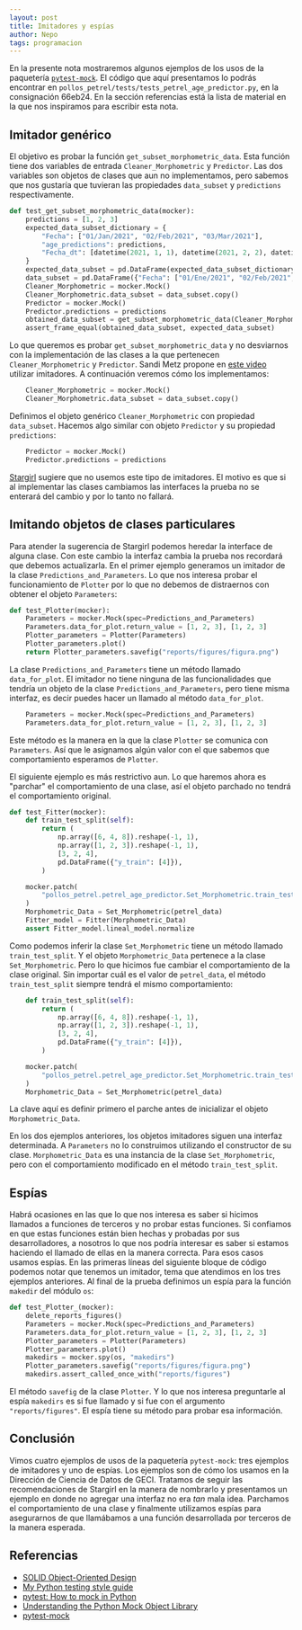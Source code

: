 ```yaml
---
layout: post
title: Imitadores y espías
author: Nepo
tags: programacion
---
```


En la presente nota mostraremos algunos ejemplos de los usos de la paquetería
[`pytest-mock`](https://github.com/pytest-dev/pytest-mock/). El código que aquí presentamos lo
podrás encontrar en `pollos_petrel/tests/tests_petrel_age_predictor.py`, en la consignación 66eb24.
En la sección referencias está la lista de material en la que nos inspiramos para escribir esta
nota.
## Imitador genérico
El objetivo es probar la función `get_subset_morphometric_data`. Esta función tiene dos variables
de entrada `Cleaner_Morphometric` y `Predictor`. Las dos variables son objetos de clases que aun no
implementamos, pero sabemos que nos gustaría que tuvieran las propiedades `data_subset` y
`predictions` respectivamente.

```python
def test_get_subset_morphometric_data(mocker):
    predictions = [1, 2, 3]
    expected_data_subset_dictionary = {
        "Fecha": ["01/Jan/2021", "02/Feb/2021", "03/Mar/2021"],
        "age_predictions": predictions,
        "Fecha_dt": [datetime(2021, 1, 1), datetime(2021, 2, 2), datetime(2021, 3, 3)],
    }
    expected_data_subset = pd.DataFrame(expected_data_subset_dictionary)
    data_subset = pd.DataFrame({"Fecha": ["01/Ene/2021", "02/Feb/2021", "03/Mar/2021"]})
    Cleaner_Morphometric = mocker.Mock()
    Cleaner_Morphometric.data_subset = data_subset.copy()
    Predictor = mocker.Mock()
    Predictor.predictions = predictions
    obtained_data_subset = get_subset_morphometric_data(Cleaner_Morphometric, Predictor)
    assert_frame_equal(obtained_data_subset, expected_data_subset)
```
Lo que queremos es probar `get_subset_morphometric_data` y no desviarnos con la
implementación de las clases a la que pertenecen `Cleaner_Morphometric` y `Predictor`. Sandi Metz
propone en [este video](https://youtu.be/v-2yFMzxqwU) utilizar imitadores. A continuación veremos
cómo los implementamos:
```python
    Cleaner_Morphometric = mocker.Mock()
    Cleaner_Morphometric.data_subset = data_subset.copy()
```
Definimos el objeto genérico `Cleaner_Morphometric` con propiedad `data_subset`. Hacemos algo
similar con objeto `Predictor` y su propiedad `predictions`:
```python
    Predictor = mocker.Mock()
    Predictor.predictions = predictions
```
[Stargirl](https://thea.codes/) sugiere que no usemos este tipo de imitadores. El motivo es que si al
implementar las clases cambiamos las interfaces la prueba no se enterará del cambio y por lo tanto
no fallará.

## Imitando objetos de clases particulares
Para atender la sugerencia de Stargirl podemos heredar la interface de alguna clase. Con este cambio
la interfaz cambia la prueba nos recordará que debemos actualizarla. En el primer ejemplo generamos
un imitador de la clase `Predictions_and_Parameters`. Lo que nos interesa probar el funcionamiento
de `Plotter` por lo que no debemos de distraernos con obtener el objeto `Parameters`: 

```python
def test_Plotter(mocker):
    Parameters = mocker.Mock(spec=Predictions_and_Parameters)
    Parameters.data_for_plot.return_value = [1, 2, 3], [1, 2, 3]
    Plotter_parameters = Plotter(Parameters)
    Plotter_parameters.plot()
    return Plotter_parameters.savefig("reports/figures/figura.png")
```
La clase `Predictions_and_Parameters` tiene un método llamado `data_for_plot`. El imitador no tiene
ninguna de las funcionalidades que tendría un objeto de la clase `Predictions_and_Parameters`,
pero tiene misma interfaz, es decir puedes hacer un llamado al método `data_for_plot`. 
```python
    Parameters = mocker.Mock(spec=Predictions_and_Parameters)
    Parameters.data_for_plot.return_value = [1, 2, 3], [1, 2, 3]
```
Este método es la manera en la que la clase `Plotter` se comunica con `Parameters`. Así que le
asignamos algún valor con el que sabemos que comportamiento esperamos de `Plotter`.

El siguiente ejemplo es más restrictivo aun. Lo que haremos ahora es "parchar" el comportamiento de
una clase, así el objeto parchado no tendrá el comportamiento original. 
```python
def test_Fitter(mocker):
    def train_test_split(self):
        return (
            np.array([6, 4, 8]).reshape(-1, 1),
            np.array([1, 2, 3]).reshape(-1, 1),
            [3, 2, 4],
            pd.DataFrame({"y_train": [4]}),
        )

    mocker.patch(
        "pollos_petrel.petrel_age_predictor.Set_Morphometric.train_test_split", train_test_split
    )
    Morphometric_Data = Set_Morphometric(petrel_data)
    Fitter_model = Fitter(Morphometric_Data)
    assert Fitter_model.lineal_model.normalize
```
Como podemos inferir la clase `Set_Morphometric` tiene un método llamado `train_test_split`. Y el
objeto `Morphometric_Data` pertenece a la clase `Set_Morphometric`. Pero lo que hicimos fue cambiar
el comportamiento de la clase original. Sin importar cuál es el valor de `petrel_data`, el método
`train_test_split` siempre tendrá el mismo comportamiento:
```python
    def train_test_split(self):
        return (
            np.array([6, 4, 8]).reshape(-1, 1),
            np.array([1, 2, 3]).reshape(-1, 1),
            [3, 2, 4],
            pd.DataFrame({"y_train": [4]}),
        )

    mocker.patch(
        "pollos_petrel.petrel_age_predictor.Set_Morphometric.train_test_split", train_test_split
    )
    Morphometric_Data = Set_Morphometric(petrel_data)
```
La clave aquí es definir primero el parche antes de inicializar el objeto `Morphometric_Data`.

En los dos ejemplos anteriores, los objetos imitadores siguen una interfaz determinada. A `Parameters`
no lo construimos utilizando el constructor de su clase. `Morphometric_Data` es una instancia de la
clase `Set_Morphometric`, pero con el comportamiento modificado en el método `train_test_split`.

## Espías
Habrá ocasiones en las que lo que nos interesa es saber si hicimos llamados a funciones de terceros y
no probar estas funciones. Si confiamos en que estas funciones están bien hechas y probadas por sus
desarrolladores, a nosotros lo que nos podría interesar es saber si estamos haciendo el llamado de
ellas en la manera correcta. Para esos casos usamos espías. En las primeras líneas del siguiente
bloque de código podemos notar que tenemos un imitador, tema que atendimos en los tres ejemplos
anteriores. Al final de la prueba definimos un espía para la función `makedir` del módulo `os`:

```python
def test_Plotter_(mocker):
    delete_reports_figures()
    Parameters = mocker.Mock(spec=Predictions_and_Parameters)
    Parameters.data_for_plot.return_value = [1, 2, 3], [1, 2, 3]
    Plotter_parameters = Plotter(Parameters)
    Plotter_parameters.plot()
    makedirs = mocker.spy(os, "makedirs")
    Plotter_parameters.savefig("reports/figures/figura.png")
    makedirs.assert_called_once_with("reports/figures")
```
El método `savefig` de la clase `Plotter`. Y lo que nos interesa preguntarle al espía `makedirs` es
si fue llamado y si fue con el argumento `"reports/figures"`. El espía tiene su método para probar
esa información.

## Conclusión
Vimos cuatro ejemplos de usos de la paquetería `pytest-mock`: tres ejemplos de imitadores y uno de
espías. Los ejemplos son de cómo los usamos en la Dirección de Ciencia de Datos de GECI. Tratamos de seguir
las recomendaciones de Stargirl en la manera de nombrarlo y presentamos un ejemplo en donde no
agregar una interfaz no era _tan_ mala idea. Parchamos el comportamiento de una clase y finalmente
utilizamos espías para asegurarnos de que llamábamos a una función desarrollada por terceros de la
manera esperada. 
## Referencias
- [SOLID Object-Oriented Design](https://youtu.be/v-2yFMzxqwU)
- [My Python testing style guide](https://blog.thea.codes/my-python-testing-style-guide/)
- [pytest: How to mock in Python](https://changhsinlee.com/pytest-mock/)
- [Understanding the Python Mock Object Library](https://realpython.com/python-mock-library/)
- [pytest-mock](https://github.com/pytest-dev/pytest-mock/)
